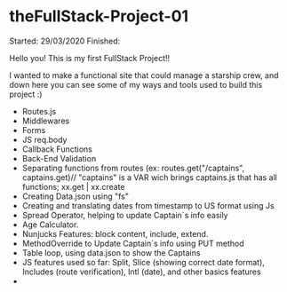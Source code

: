 # theFullStack-Project-01

Started: 29/03/2020
Finished: 

Hello you! This is my first FullStack Project!!

I wanted to make a functional site that could manage a starship crew, and down here you can see some of my ways and tools used to build this project :)


- Routes.js
- Middlewares
- Forms
- JS req.body
- Callback Functions
- Back-End Validation
- Separating functions from routes (ex: routes.get("/captains", captains.get)// "captains" is a VAR wich brings captains.js that has all functions; xx.get | xx.create
- Creating Data.json using "fs"
- Creating and translating dates from timestamp to US format using Js
- Spread Operator, helping to update Captain´s info easily
- Age Calculator.
- Nunjucks Features: block content, include, extend. 
- MethodOverride to Update Captain´s info using PUT method
- Table loop, using data.json to show the Captains
- JS features used so far: Split, Slice (showing correct date format), Includes (route verification), Intl (date), and other basics features 
-  
